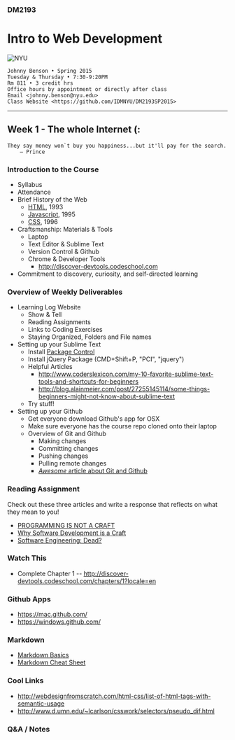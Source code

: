 ### DM2193

# Intro to Web Development

![NYU](https://cloud.githubusercontent.com/assets/238022/5893409/ba1adc36-a4b0-11e4-99e3-a267b37fc726.png)

    Johnny Benson • Spring 2015
    Tuesday & Thursday • 7:30-9:20PM
    Rm 811 • 3 credit hrs
    Office hours by appointment or directly after class
    Email <johnny.benson@nyu.edu>
    Class Website <https://github.com/IDMNYU/DM2193SP2015>

---

## Week 1 - The whole Internet (:

    They say money won`t buy you happiness...but it'll pay for the search.
        — Prince

### Introduction to the Course

* Syllabus
* Attendance
* Brief History of the Web
  * [HTML](http://en.wikipedia.org/wiki/HTML), 1993
  * [Javascript](http://en.wikipedia.org/wiki/JavaScript), 1995
  * [CSS](http://en.wikipedia.org/wiki/Cascading_Style_Sheets), 1996
* Craftsmanship: Materials & Tools
  * Laptop
  * Text Editor & Sublime Text
  * Version Control & Github
  * Chrome & Developer Tools
    * http://discover-devtools.codeschool.com
* Commitment to discovery, curiosity, and self-directed learning

### Overview of Weekly Deliverables

* Learning Log Website
  * Show & Tell
  * Reading Assignments
  * Links to Coding Exercises
  * Staying Organized, Folders and File names
* Setting up your Sublime Text  
  * Install [Package Control](https://sublime.wbond.net/installation)
  * Install jQuery Package (CMD+Shift+P, "PCI", "jquery")
  * Helpful Articles
    * http://www.coderslexicon.com/my-10-favorite-sublime-text-tools-and-shortcuts-for-beginners
    * http://blog.alainmeier.com/post/27255145114/some-things-beginners-might-not-know-about-sublime-text
  * Try stuff!
* Setting up your Github
  * Get everyone download Github's app for OSX
  * Make sure everyone has the course repo cloned onto their laptop
  * Overview of Git and Github
    * Making changes
    * Committing changes
    * Pushing changes
    * Pulling remote changes
    * [*Awesome* article about Git and Github](http://readwrite.com/2013/09/30/understanding-github-a-journey-for-beginners-part-1)    

### Reading Assignment
Check out these three articles and write a response that reflects on what they mean to you!
* [PROGRAMMING IS NOT A CRAFT](http://blog.8thlight.com/doug-bradbury/2009/08/22/why-software-development-is-a-craft.html)
* [Why Software Development is a Craft](http://dannorth.net/2011/01/11/programming-is-not-a-craft)
* [Software Engineering: Dead?](http://blog.codinghorror.com/software-engineering-dead)

### Watch This
* Complete Chapter 1 -- http://discover-devtools.codeschool.com/chapters/1?locale=en

### Github Apps
* https://mac.github.com/
* https://windows.github.com/

### Markdown
* [Markdown Basics](https://daringfireball.net/projects/markdown/basics)
* [Markdown Cheat Sheet](http://warpedvisions.org/projects/markdown-cheat-sheet.md)

### Cool Links
* http://webdesignfromscratch.com/html-css/list-of-html-tags-with-semantic-usage
* http://www.d.umn.edu/~lcarlson/csswork/selectors/pseudo_dif.html

### Q&A / Notes
